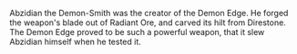 Abzidian the Demon-Smith was the creator of the  Demon Edge. He forged the weapon's blade out of Radiant Ore, and carved its hilt from Direstone. The Demon Edge proved to be such a powerful weapon, that it slew Abzidian himself when he tested it.
